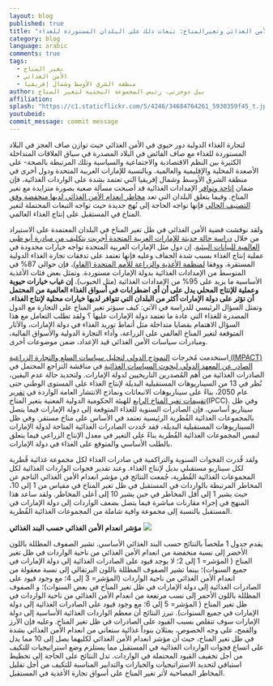 ```yaml
---
layout: blog
published: true
title: "الأمن الغذائي وتغيرالمناخ: تبعات ذلك على البلدان المستوردة للغذاء"
category: blog
language: arabic
comments: true
tags: 
  - تغير المناخ
  - الأمن الغذائي
  - منطقة الشرق الأوسط وشمال إفريقيا
author: بيل دوجرتي، رئيس المجموعة البحثية لتغير المناخ
affiliation: 
splash: "https://c1.staticflickr.com/5/4246/34684764261_5930359f45_t.jpg"
youtubeid: 
commit_message: commit message
---
```

لتجارة الغذاء الدولية دور حيوي في الأمن الغذائي حيث توازن صاف العجز في البلاد المستوردة للغذاء مع صاف الفائض في البلاد المصدرة في سياق العلاقات المتداخلة الكثيرة بين النظم الاقتصادية والاجتماعية والسياسية وتلك المرتبطة بالصحة- على الأصعدة المحلية والإقليمية والعالمية. وبالنسبة للإمارات العربية المتحدة ودول أخرى في منطقة الشرق الأوسط وشمال إفريقيا التي تعتمد بشدة على الواردات الغذائية، فإن ضمان [إتاحة وتوافر](http://www.fao.org/docrep/005/y4671e/y4671e06.htm) الإمدادات الغذائية قد أصبحت مسألة صعبة بصورة متزايدة مع تغير المناخ. وفيما يتعلق البلدان التي تعد [مخاطر انعدام الأمن الغذائي لديها منخفضة وفق التصنيف الحالي](http://ebrary.ifpri.org/cdm/ref/collection/p15738coll2/id/126781) فإنها تواجه الحاجة إلى نُهج جديدة حيث تواجه التبعات المحتملة لتغير المناخ في المستقبل على إنتاج الغذاء العالمي. <!-- more --> 





ولقد نوقشت قضية الأمن الغذائي في ظل تغير المناخ في البلدان المعتمدة على الاستيراد من خلال [دراسة حالة حديثة للإمارات العربية المتحدة أجريت بتكليف من مبادرة أبو ظبي العالمية للبيانات البيئية](https://www.ccr-group.org/food-security). إن دول مثل الإمارات العربية المتحدة تواجه خيارات محدودة في عملية إنتاج الغذاء بسبب شدة الجفاف وعليه فإنها تعتمد على تدفقات تجارة الغذاء الدولية المستقرة.  ووفقا [لمنظمة الأغذية والزراعة للأمم المتحدة (الفاو)](http://www.fao.org/faostat/en/#home)، فإن حوالي 87% في المتوسط من الإمدادات الغذائية بدولة الإمارات مستوردة. وتمثل بعض فئات الأغذية الأساسية ما يزيد على 95% من الإمدادات الغذائية (مثل الحبوب). **إن غياب خيارات حيوية وعملية للإنتاج المحلي يدل على أن أي اضطرابات في أسواق الغذاء العالمية من المحتمل أن تؤثر على دولة الإمارات أكثر من البلدان التي تتوافر لديها خيارات محلية لإنتاج الغذاء**. وتمثل السؤال الرئيسي للدراسة في الآتي: كيف سيؤثر تغير المناخ على التجارة مع الدول المصدرة للغذاء التي عادة ما تعتمد دولة الإمارات عليها ؟ ولقد تطلب التعامل مع هذا السؤال الاهتمام بقضايا متداخلة مثل أنماط توريد الغذاء في دولة الإمارات، والآثار المتوقعة لتغير المناخ العالمي على الزراعة، وأداء التجارة الدولية والأسواق المالية، ومبادرات سياسات الأمن الغذائي قيد الإعداد، ضمن موضوعات أخرى. 






استخدمت مُخرجات [النموذج الدولي لتحليل سياسات السلع والتجارة الزراعية (IMPACT) الصادر عن المعهد الدولي لبحوث السياسات الغذائية](http://www.ifpri.org/program/impact-model) في مناقشة التراجع المحتمل في الصادرات الغذائية من أهم المُصدرين التاريخيين لدولة الإمارات.  ولتحديد حالة عدم اليقين، نُظر في 13 من السيناريوهات المستقبلية البديلة لإنتاج الغذاء على المستوى الوطني حتى عام 2050، بناءً على سيناريوهات الانبعاثات ونماذج الانتشار العامة الواردة في [تقرير تقييمات تغير المناخ الرابع](https://www.ipcc.ch/publications_and_data/publications_ipcc_fourth_assessment_report_synthesis_report.htm) للهيئة الحكومية الدولية المعنية بتغير المناخ(IPCC). وفي ظل سيناريو أساسي، فإن الصادرات السنوية للغذاء المتوقعة إلى دولة الإمارات فيما يتصل بالمجموعات الغذائية القُطرية الرئيسية تعتمد في الأساس على مناخ مستقر. وفي ظل السيناريوهات المستقبلية البديلة، فقد حُددت الصادرات الغذائية المتاحة لدولة الإمارات لنفس المجموعات الغذائية القُطرية بناءً على التغير في معدل الإنتاج الزراعي فيما يتعلق بالطلب الأساسي والمتوقع على الغذاء في دولة الإمارات. 






ولقد قُدرت الفجوات السنوية والتراكمية في صادرات الغذاء لكل مجموعة غذائية قُطرية لكل سيناريو مستقبلي بديل لإنتاج الغذاء. وعند تقدير فجوات الواردات الغذائية لكل المجموعات الغذائية القُطرية، جُمعت النتائج في مؤشر انعدام الأمن الغذائي الناجم عن المخاطر المرتبطة بالواردات في المستقبل في ظل تغير المناخ في مقياس من 1 إلى 10، حيث يشير 1 إلى أقل المخاطر في حين يشير 10 إلى أعلى المخاطر.  ولقد ساعد هذا المنهج في إجراء مقارنات مباشرة فيما يتصل بضعف الواردات إلى دولة الإمارات في المستقبل بالنسبة إلى مجموعة وافية شاملة من المجموعات الغذائية القُطرية.







**مؤشر انعدام الأمن الغذائي حسب البند الغذائي**
![](https://c1.staticflickr.com/5/4310/35914162320_d8f524489a_z.jpg)






يقدم جدول 1 ملخصاً بالنتائج حسب البند الغذائي الأساسي. تشير الصفوف المظللة باللون الأخضر إلى نسبة منخفضة من انعدام الأمن الغذائي من ناحية الواردات في ظل تغير المناخ ( المؤشر= 1 إلى 2؛ لا يوجد قيود على الصادرات الغذائية إلى دولة الإمارات في جميع السنوات)؛ بينما تشير الصفوف المظللة باللون البرتقالي إلى نسبة معقولة من انعدام الأمن الغذائي من ناحية الواردات (المؤشر= 3 إلى 4؛ مع وجود قيود على الصادرات الغذائية إلى دولة الإمارات في ظل تغير المناخ في بعض السنوات)؛ و الصفوف المظللة باللون الأحمر إلى نسب مرتفعة من انعدام الأمن الغذائي من ناحية الواردات في ظل تغير المناخ ( المؤشر= 5 إلى 6؛ مع وجود قيود على الصادرات الغذائية إلى دولة الإمارات في جميع السنوات). تبرز النتائج أن معظم الواردات الغذائية الأساسية إلى دولة الإمارات سوف تتقلص بسبب القيود على الصادرات في ظل تغير المناخ. وعليه فإن الأرز والقمح، على وجه الخصوص، يمثلان بنوداً غذائية ستعاني من انعدام الأمن الغذائي بشدة في ظل تغير المناخ، حيث أن مؤشر انعدام الأمن الغذائي لكليهما يصل إلى 10 مما يدل على اتساع فجوات الواردات الغذائية في المستقبل مما يستلزم وضع استراتيجيات للتكيف من أجل تخفيف القيود المحتملة في الواردات. تدل النتائج على الحاجة إلى تخطيط استباقي لتحديد الاستراتيجيات والخيارات والتدابير المناسبة للتكيف من أجل تقليل المخاطر المصاحبة لأثر تغير المناخ على أسواق تجارة الأغذية في المستقبل.